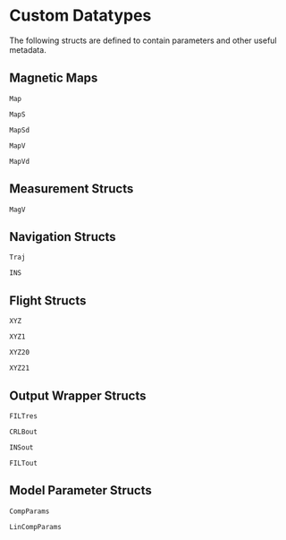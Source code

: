 # Custom Datatypes

The following structs are defined to contain parameters and other useful metadata.

## Magnetic Maps
```@docs
Map
```

```@docs
MapS
```

```@docs
MapSd
```
```@docs
MapV
```

```@docs
MapVd
```

## Measurement Structs
```@docs
MagV
```

## Navigation Structs
```@docs
Traj
```

```@docs
INS
```

## Flight Structs
```@docs
XYZ
```

```@docs
XYZ1
```

```@docs
XYZ20
```

```@docs
XYZ21
```

## Output Wrapper Structs
```@docs
FILTres
```

```@docs
CRLBout
```

```@docs
INSout
```

```@docs
FILTout
```

## Model Parameter Structs
```@docs
CompParams
```

```@docs
LinCompParams
```
